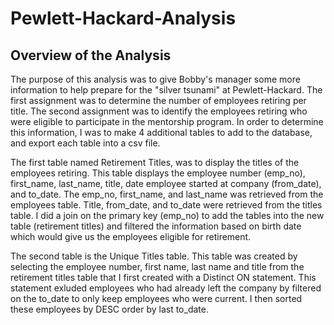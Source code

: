 # Pewlett-Hackard-Analysis
## Overview of the Analysis
The purpose of this analysis was to give Bobby's manager some more information to help prepare for the "silver tsunami" at Pewlett-Hackard. The first assignment was to determine the number of employees retiring per title.  The second assignment was to identify the employees retiring who were eligible to participate in the mentorship program.  In order to determine this information, I was to make 4 additional tables to add to the database, and export each table into a csv file.  

The first table named Retirement Titles, was to display the titles of the employees retiring.  This table displays the employee number (emp_no), first_name, last_name, title, date employee started at company (from_date), and to_date.  The emp_no, first_name, and last_name was retrieved from the employees table.  Title, from_date, and to_date were retrieved from the titles table.  I did a join on the primary key (emp_no) to add the tables into the new table (retirement titles) and filtered the information based on birth date which would give us the employees eligible for retirement.  

The second table is the Unique Titles table.  This table was created by selecting the employee number, first name, last name and title from the retirement titles table that I first created with a Distinct ON statement.  This statement exluded employees who had already left the company by filtered on the to_date to only keep employees who were current.  I then sorted these employees by DESC order by last to_date.


